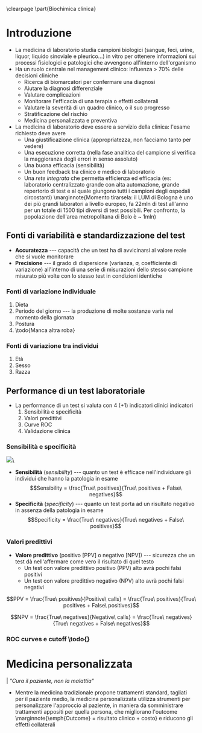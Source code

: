 <!-- lun 30 nov 2020, 09:10:39, CET -->

\clearpage
\part{Biochimica clinica}

# Introduzione
- La medicina di laboratorio studia campioni biologici (sangue, feci, urine, liquor, liquido sinoviale e pleurico...) in vitro per ottenere informazioni sui processi fisiologici e patologici che avvengono all'interno dell'organismo
- Ha un ruolo centrale nel management clinico: influenza > 70% delle decisioni cliniche
	- Ricerca di biomarcatori per confermare una diagnosi
	- Aiutare la diagnosi differenziale
	- Valutare complicazioni
	- Monitorare l'efficacia di una terapia o effetti collaterali
	- Valutare la severità di un quadro clinico, o il suo progresso
	- Stratificazione del rischio
	- Medicina personalizzata e preventiva
- La medicina di laboratorio deve essere a servizio della clinica: l'esame richiesto deve avere
	- Una giustificazione clinica (appropriatezza, non facciamo tanto per vedere)
	- Una esecuzione corretta (nella fase analitica del campione si verifica la maggioranza degli errori in senso assoluto)
	- Una buona efficacia (sensibilità)
	- Un buon feedback tra clinico e medico di laboratorio
	- Una _rete integrata_ che permetta efficienza ed efficacia (es: laboratorio centralizzato grande con alta automazione, grande repertorio di test e al quale giungono tutti i campioni degli ospedali circostanti) \marginnote{Momento tirarsela: il LUM di Bologna è uno dei più grandi laboratori a livello europeo, fa 22mln di test all'anno per un totale di 1500 tipi diversi di test possibili. Per confronto, la popolazione dell'area metropolitana di Bolo è ~ 1mln)

## Fonti di variabilità e standardizzazione del test
- __Accuratezza__ --- capacità che un test ha di avvicinarsi al valore reale che si vuole monitorare 
- __Precisione__ --- il grado di dispersione (varianza, σ, coefficiente di variazione) all'interno di una serie di misurazioni dello stesso campione misurato più volte con lo stesso test in condizioni identiche

### Fonti di variazione individuale
1. Dieta
2. Periodo del giorno --- la produzione di molte sostanze varia nel momento della giornata
3. Postura
4. \todo{Manca altra roba}

### Fonti di variazione tra individui
1. Età
2. Sesso
3. Razza

## Performance di un test laboratoriale
- La performance di un test si valuta con 4 (+1) indicatori clinici indicatori
	1. Sensibilità e specificità
	2. Valori predittivi
	3. Curve ROC
	4. Validazione clinica

### Sensibilità e specificità

![](img/sensibilita-specificita.png)\ 

- __Sensibilità__ (_sensibility_) --- quanto un test è efficace nell'individuare gli individui che hanno la patologia in esame $$Sensibility = \frac{True\ positives}{True\ positives + False\ negatives}$$
- __Specificità__ (_specificity_) --- quanto un test porta ad un risultato negativo in assenza della patologia in esame $$Specificity = \frac{True\ negatives}{True\ negatives + False\ positives}$$

### Valori predittivi
- __Valore predittivo__ (positivo [PPV] o negativo [NPV]) --- sicurezza che un test dà nell'affermare come vero il risultato di quel testo
	- Un test con valore predittivo positivo (PPV) alto avrà pochi falsi positivi
	- Un test con valore predittivo negativo (NPV) alto avrà pochi falsi negativi

$$PPV = \frac{True\ positives}{Positive\ calls} = \frac{True\ positives}{True\ positives + False\ positives}$$

$$NPV = \frac{True\ negatives}{Negative\ calls} = \frac{True\ negatives}{True\ negatives + False\ negatives}$$

### ROC curves e cutoff \todo{}

# Medicina personalizzata

|							_"Cura il paziente, non la malattia"_

- Mentre la medicina tradizionale propone trattamenti standard, tagliati per il paziente medio, la medicina personalizzata utilizza strumenti per personalizzare l'approccio al paziente, in maniera da somministrare trattamenti appositi per quella persona, che migliorano l'outcome \marginnote{\emph{Outcome} = risultato clinico + costo} e riducono gli effetti collaterali 
